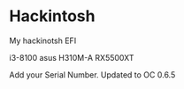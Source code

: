 # Hackintosh
My hackinotsh EFI

i3-8100
asus H310M-A
RX5500XT


Add your Serial Number.
Updated to OC 0.6.5
